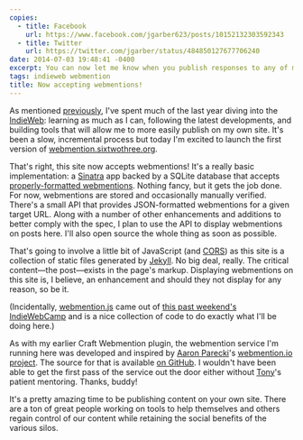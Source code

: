 ```yaml
---
copies:
  - title: Facebook
    url: https://www.facebook.com/jgarber623/posts/10152132303592343
  - title: Twitter
    url: https://twitter.com/jgarber/status/484850127677706240
date: 2014-07-03 19:48:41 -0400
excerpt: You can now let me know when you publish responses to any of my posts.
tags: indieweb webmention
title: Now accepting webmentions!
---
```


As mentioned [previously](/blog/sending-webmentions-with-craft), I've spent much of the last year diving into the [IndieWeb](http://indiewebcamp.com/): learning as much as I can, following the latest developments, and building tools that will allow me to more easily publish on my own site. It's been a slow, incremental process but today I'm excited to launch the first version of [webmention.sixtwothree.org](http://webmention.sixtwothree.org).

That's right, this site now accepts webmentions! It's a really basic implementation: a [Sinatra](http://www.sinatrarb.com/) app backed by a SQLite database that accepts [properly-formatted webmentions](http://webmention.org/). Nothing fancy, but it gets the job done. For now, webmentions are stored and occasionally manually verified. There's a small API that provides JSON-formatted webmentions for a given target URL. Along with a number of other enhancements and additions to better comply with the spec, I plan to use the API to display webmentions on posts here. I'll also open source the whole thing as soon as possible.

That's going to involve a little bit of JavaScript (and [CORS](http://en.wikipedia.org/wiki/Cross-origin_resource_sharing)) as this site is a collection of static files generated by [Jekyll](http://jekyllrb.com/). No big deal, really. The critical content—the post—exists in the page's markup. Displaying webmentions on this site is, I believe, an enhancement and should they not display for any reason, so be it.

(Incidentally, [webmention.js](https://github.com/bcomnes/webmention.js) came out of [this past weekend's IndieWebCamp](http://indiewebcamp.com/2014) and is a nice collection of code to do exactly what I'll be doing here.)

As with my earlier Craft Webmention plugin, the webmention service I'm running here was developed and inspired by [Aaron Parecki](http://aaronparecki.com/)'s [webmention.io project](http://webmention.io/). The source for that is available [on GitHub](https://github.com/aaronpk/webmention.io). I wouldn't have been able to get the first pass of the service out the door either without [Tony](http://tpitale.com/)'s patient mentoring. Thanks, buddy!

It's a pretty amazing time to be publishing content on your own site. There are a ton of great people working on tools to help themselves and others regain control of our content while retaining the social benefits of the various silos.